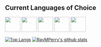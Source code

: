 ## Current Languages of Choice
[<img src="https://ih1.redbubble.net/image.316760221.5828/flat,800x800,075,f.jpg" width="50px" />][javascript]
[<img src="https://upload.wikimedia.org/wikipedia/commons/thumb/8/88/At_sign.svg/1024px-At_sign.svg.png" width="50px" />][txr]
[<img src="https://upload.wikimedia.org/wikipedia/commons/thumb/0/08/EmacsIcon.svg/1024px-EmacsIcon.svg.png" width="50px" />][elisp]
[<img src="https://upload.wikimedia.org/wikipedia/commons/thumb/d/d5/Rust_programming_language_black_logo.svg/1024px-Rust_programming_language_black_logo.svg.png" width="50px" />][rust]
[<img src="https://upload.wikimedia.org/wikipedia/commons/6/6a/Godot_icon.svg" width="50px" />][godot]

[![Top Langs](https://github-readme-stats.vercel.app/api/top-langs/?username=RayMPerry&langs_count=10&layout=compact&hide=java,vue,c%2b%2b,haxe,python,lua&exclude_repo=chronodistort,july-13th,c195,c950)](https://github.com/anuraghazra/github-readme-stats)
[![RayMPerry's github stats](https://github-readme-stats.vercel.app/api?username=RayMPerry)](https://github.com/anuraghazra/github-readme-stats)

[javascript]: https://developer.mozilla.org/en-US/docs/Web/JavaScript
[haxe]: https://haxe.org
[raku]: https://raku.org
[elisp]: https://www.gnu.org/software/emacs/manual/html_node/elisp/
[rust]: https://rust-lang.org
[typescript]: https://typescriptlang.org
[godot]: https://godotengine.org
[txr]: http://nongnu.org/txr
[nim]: https://nim-lang.org
